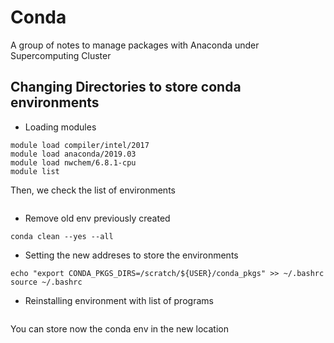 # Conda
A group of notes to manage packages with Anaconda under Supercomputing Cluster

## Changing Directories to store conda environments
- Loading modules
```module purge
module load compiler/intel/2017
module load anaconda/2019.03
module load nwchem/6.8.1-cpu
module list
```

Then, we check the list of environments

```conda env list
```

- Remove old env previously created

```conda env remove --name oldenv
conda clean --yes --all
```
- Setting the new addreses to store the environments

```echo "export CONDA_ENVS_PATH=/scratch/${USER}/conda_envs" >> ~/.bashrc
echo "export CONDA_PKGS_DIRS=/scratch/${USER}/conda_pkgs" >> ~/.bashrc
source ~/.bashrc
```
- Reinstalling environment with list of programs

```conda create
```
 You can store now the conda env in the new location

